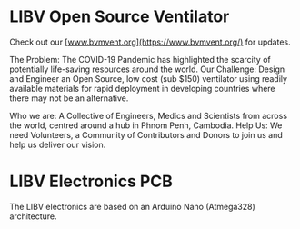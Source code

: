 # LIBV Open Source Ventilator

Check out our [www.bvmvent.org](https://www.bvmvent.org/) for updates.

The Problem: The COVID-19 Pandemic has highlighted the scarcity of potentially life-saving resources around the world.
Our Challenge: Design and Engineer an Open Source, low cost (sub $150) ventilator using readily available materials for rapid deployment in developing countries where there may not be an alternative.

Who we are: A Collective of Engineers, Medics and Scientists from across the world, centred around a hub in Phnom Penh, Cambodia.
Help Us: We need Volunteers, a Community of Contributors and Donors to join us and help us deliver our vision.

# LIBV Electronics PCB

The LIBV electronics are based on an Arduino Nano (Atmega328) architecture.
